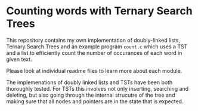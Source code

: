 # Counting words with Ternary Search Trees

This repository contains my own implementation of doubly-linked lists, Ternary Search Trees and an example program `count.c` which uses a TST and a list to efficiently count the number of occurances of each word in given text.

Please look at individual readme files to learn more about each module.

The implemenations of doubly linked lists and TSTs have been both thoroughly tested. For TSTs this involves not only inserting, searching and deleting, but also going through the internal strucutre of the tree and making sure that all nodes and pointers are in the state that is expected.
